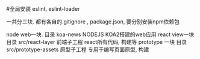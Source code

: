 #全局安装 eslint, eslint-loader

一共分三块. 都有各自的.gitignore , package.json, 要分别安装npm依赖包

node web一块.  目录 koa-news              NODEJS  KOA2搭建的web应用
react view一块  目录 src/react-layer      前端子工程  react所有代码, 构建等
prototype 一块  目录 src/prototype-assets 原型子工程  专用于编写页面原型, 构建